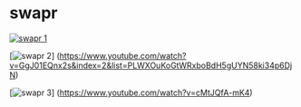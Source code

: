 # swapr

[![swapr 1](https://user-images.githubusercontent.com/28736699/31216538-d8cc0bcc-a968-11e7-9482-a6215bd9f98b.png)](https://www.youtube.com/watch?v=mso7ma1QwI4&index=1&list=PLWXOuKoGtWRxboBdH5gUYN58ki34p6DjN&t=1s)

[![swapr 2](https://user-images.githubusercontent.com/28736699/31216544-db79d8d6-a968-11e7-9a8d-b43d4435a190.png)]
(https://www.youtube.com/watch?v=GgJ01EQnx2s&index=2&list=PLWXOuKoGtWRxboBdH5gUYN58ki34p6DjN)

[![swapr 3](https://user-images.githubusercontent.com/28736699/31216543-db61730e-a968-11e7-9a08-3c50d55fb1d6.png)]
(https://www.youtube.com/watch?v=cMtJQfA-mK4)
